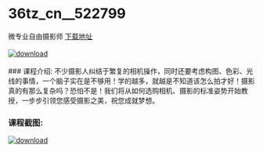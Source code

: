 # 36tz_cn__522799
微专业自由摄影师
[下载地址](http://www.36tz.cn/article/522799 "下载地址")
<br/></br>[![download](http://36tz.cn/muke_img/2018_06_2-17-300x88.png "下载地址")](http://www.36tz.cn/article/522799 "下载地址")
<br/></br>### 课程介绍:
不少摄影人纠结于繁复的相机操作，同时还要考虑构图、色彩、光线的事情，一个脑子实在是不够用！学的越多，就越是不知道该怎么拍才好！摄影真的有那么复杂吗？恐怕不是！我们将从如何选购相机、摄影的标准姿势开始教授，一步步引领您感受摄影之美，祝您成就梦想。

### 课程截图:
[![download](http://36tz.cn/muke_img/2018_06_3-18.png "下载地址")](http://www.36tz.cn/article/522799 "下载地址")
